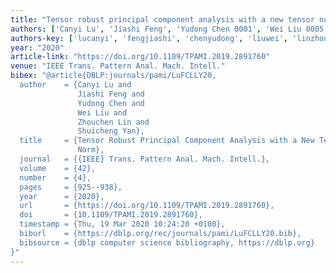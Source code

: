 ```yaml
---
title: "Tensor robust principal component analysis with a new tensor nuclear norm"
authors: ['Canyi Lu', 'Jiashi Feng', 'Yudong Chen 0001', 'Wei Liu 0005', 'Zhouchen Lin', 'Shuicheng Yan']
authors-key: ['lucanyi', 'fengjiashi', 'chenyudong', 'liuwei', 'linzhouchen', 'yanshuicheng']
year: "2020"
article-link: "https://doi.org/10.1109/TPAMI.2019.2891760"
venue: "IEEE Trans. Pattern Anal. Mach. Intell."
bibex: "@article{DBLP:journals/pami/LuFCLLY20,
  author    = {Canyi Lu and
               Jiashi Feng and
               Yudong Chen and
               Wei Liu and
               Zhouchen Lin and
               Shuicheng Yan},
  title     = {Tensor Robust Principal Component Analysis with a New Tensor Nuclear
               Norm},
  journal   = {{IEEE} Trans. Pattern Anal. Mach. Intell.},
  volume    = {42},
  number    = {4},
  pages     = {925--938},
  year      = {2020},
  url       = {https://doi.org/10.1109/TPAMI.2019.2891760},
  doi       = {10.1109/TPAMI.2019.2891760},
  timestamp = {Thu, 19 Mar 2020 10:24:20 +0100},
  biburl    = {https://dblp.org/rec/journals/pami/LuFCLLY20.bib},
  bibsource = {dblp computer science bibliography, https://dblp.org}
}"
---
```

